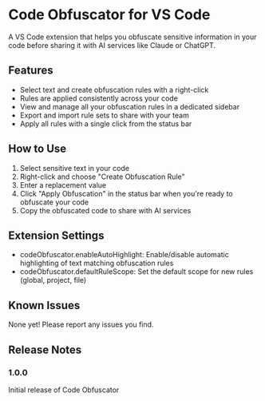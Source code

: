 # Code Obfuscator for VS Code

A VS Code extension that helps you obfuscate sensitive information in your code before sharing it with AI services like Claude or ChatGPT.

## Features

- Select text and create obfuscation rules with a right-click
- Rules are applied consistently across your code
- View and manage all your obfuscation rules in a dedicated sidebar
- Export and import rule sets to share with your team
- Apply all rules with a single click from the status bar

## How to Use

1. Select sensitive text in your code
2. Right-click and choose "Create Obfuscation Rule"
3. Enter a replacement value
4. Click "Apply Obfuscation" in the status bar when you're ready to obfuscate your code
5. Copy the obfuscated code to share with AI services

## Extension Settings

* codeObfuscator.enableAutoHighlight: Enable/disable automatic highlighting of text matching obfuscation rules
* codeObfuscator.defaultRuleScope: Set the default scope for new rules (global, project, file)

## Known Issues

None yet! Please report any issues you find.

## Release Notes

### 1.0.0

Initial release of Code Obfuscator
